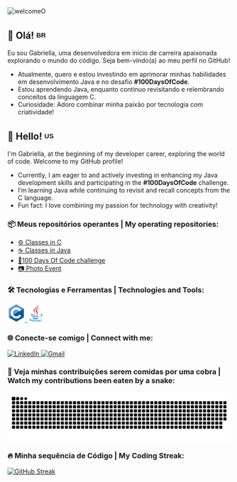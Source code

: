 <img src="https://github.com/user-attachments/assets/ffc45e27-2a46-42be-ada4-76cf6342a438" alt="welcomeO" />

<h2>👋 Olá! <sup><sub><b><span style="font-size: 15px; font-family: Arial, sans-serif;">BR</span></b></sub></sup></h2>

<p>Eu sou Gabriella, uma desenvolvedora em início de carreira apaixonada explorando o mundo do código. Seja bem-vindo(a) ao meu perfil no GitHub!</p>

<ul>
  <li>Atualmente, quero e estou investindo em aprimorar minhas habilidades em desenvolvimento Java e no desafio <strong>#100DaysOfCode</strong>.</li>
  <li>Estou aprendendo Java, enquanto continuo revisitando e relembrando conceitos da linguagem C.</li>
  <li>Curiosidade: Adoro combinar minha paixão por tecnologia com criatividade!</li>
</ul>

<h2>👋 Hello! <sup><sub><b><span style="font-size: 15px; font-family: Arial, sans-serif;">US</span></b></sub></sup></h2>

<p>I'm Gabriella, at the beginning of my developer career, exploring the world of code. Welcome to my GitHub profile!</p>

<ul>
  <li>Currently, I am eager to and actively investing in enhancing my Java development skills and participating in the <strong>#100DaysOfCode</strong> challenge.</li>
  <li>I’m learning Java while continuing to revisit and recall concepts from the C language.</li>
  <li>Fun fact: I love combining my passion for technology with creativity!</li>
</ul>

<h3>📦 Meus repositórios operantes | My operating repositories:</h3>
<ul>
  <li><a href="https://github.com/gabriellatcc/Classes-in-C">⚙️ Classes in C</a></li>
  <li><a href="https://github.com/gabriellatcc/Classes-in-Java">☕ Classes in Java</a></li>
  <li><a href="https://github.com/gabriellatcc/100DaysOfCode">💯100 Days Of Code challenge</a></li>
  <li><a href="https://github.com/gabriellatcc/PhotoEvent">📷 Photo Event</a></li>
</ul>

<h3>🛠️ Tecnologias e Ferramentas | Technologies and Tools:</h3>
<p>
  <a href="https://www.cprogramming.com/" target="_blank" rel="noreferrer">
    <img src="https://raw.githubusercontent.com/devicons/devicon/master/icons/c/c-original.svg" alt="c" width="40" height="40"/>
  </a>
  <a href="https://www.java.com" target="_blank" rel="noreferrer">
    <img src="https://raw.githubusercontent.com/devicons/devicon/master/icons/java/java-original.svg" alt="java" width="40" height="40"/>
  </a>
</p>

<h3>🌐 Conecte-se comigo | Connect with me:</h3>
<p>
  <a href="https://www.linkedin.com/in/gabriella-t-9b000b236/" target="_blank" rel="noreferrer">
    <img src="https://img.shields.io/badge/LinkedIn-blue?style=for-the-badge&logo=linkedin" alt="LinkedIn"/>
  </a>
  
  <a href="mailto:gabriellatccorrea@gmail.com" target="_blank" rel="noreferrer">
    <img src="https://img.shields.io/badge/Gmail-%23D14836?style=for-the-badge&logo=gmail&logoColor=white" alt="Gmail"/>
  </a>

<h3>🐍 Veja minhas contribuições serem comidas por uma cobra | Watch my contributions been eaten by a snake:</h3>
<img align="center" src="https://raw.githubusercontent.com/6b11h/6b11h/output/snake.svg" alt="Snake animation" />
  
  <h3>🔥 Minha sequência de Código | My Coding Streak:</h3>
<a href="https://git.io/streak-stats">
  <img src="https://github-readme-streak-stats.herokuapp.com?user=gabriellatcc&theme=midnight-purple&card_width=494" alt="GitHub Streak" />
</a>
